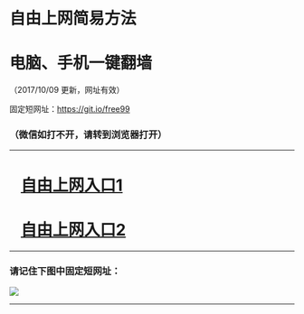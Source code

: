 ﻿# 自由上网简易方法

# 电脑、手机一键翻墙

（2017/10/09 更新，网址有效）

固定短网址：https://git.io/free99

### （微信如打不开，请转到浏览器打开）


***





# &nbsp;&nbsp; <a href="http://ft618778.fwq-tz-1001.info/fwqtz01.html?t=10090013432 " target="_blank">自由上网入口1</a>
# &nbsp;&nbsp; <a href="http://ft2966131175.fwq-tz-1002.info/fwqtz02.html?t=100900114591 " target="_blank">自由上网入口2</a>
***

### 请记住下图中固定短网址：

<img src="https://s3-us-west-2.amazonaws.com/fwq-1001/yjfq-20170905okok.png" /> 


***

